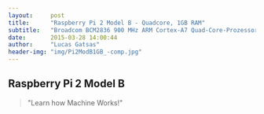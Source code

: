 ```yaml
---
layout:     post
title:      "Raspberry Pi 2 Model B - Quadcore, 1GB RAM"
subtitle:   "Broadcom BCM2836 900 MHz ARM Cortex-A7 Quad-Core-Prozessor mit VideoCore IV Dual-Core-GPU"
date:       2015-03-28 14:00:44
author:     "Lucas Gatsas"
header-img: "img/Pi2ModB1GB_-comp.jpg"
---
```

<h2 class="section-heading"><strong> Raspberry Pi 2 Model B</strong> </h2>



<blockquote>
	"Learn how Machine Works!"
</blockquote>